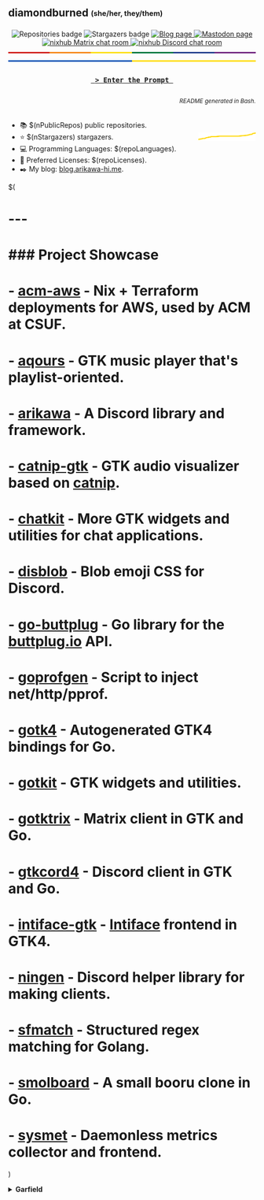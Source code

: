 ## diamondburned <sub><sup>(she/her, they/them)</sup></sub>

<p align="center">
	<img alt="Repositories badge" src="https://img.shields.io/badge/Public%20Repositories-$(nPublicRepos)-%23248eb7" />
	<img alt="Stargazers badge" src="https://img.shields.io/badge/Stargazers-$(nStargazers)-%23bf5d2f" />
	<a href="https://b.libdb.so">
		<img alt="Blog page" src="https://img.shields.io/badge/Blog-b.libdb.so-%23f7a8b8?style=flat" />
	</a>
	<a rel="me" href="https://tech.lgbt/@diamond">
		<img alt="Mastodon page" src="https://img.shields.io/mastodon/follow/109299500694025394?color=%23064898&domain=https%3A%2F%2Ftech.lgbt&label=Mastodon%3A%20tech.lgbt&logo=mastodon&logoColor=%235da7ff&style=flat-square" />
	</a>
	<a href="https://matrix.to/#/#nixhub-home:matrix.org">
		<img alt="nixhub Matrix chat room" src="https://img.shields.io/matrix/nixhub-home:matrix.org?color=%23222&label=nixhub&logo=Matrix&logoColor=white" />
	</a>
	<a href="https://discord.gg/hnzYamS">
		<img alt="nixhub Discord chat room" src="https://img.shields.io/discord/118456055842734083?color=%23738ADB&label=nixhub&logo=Discord&logoColor=white" />
	</a>
	<br>
	<img alt="A thin strip of the Pride Flag" src="static/rainbow-strip.svg" />
	<img alt="A thin strip of the flag of Ukraine" src="static/ukraine.svg" />
</p>

<h3 align="center">
	<a href="https://libdb.so">
		<code> &gt; Enter the Prompt </code>
	</a>
</h3>

<h6 align="right">
	<sub>README generated in Bash.</sub>
</h6>

- 📚️ $(nPublicRepos) public repositories.
- ⭐️ $(nStargazers) stargazers. <img align="right" alt="Stars graph" src="sparklines/stargazers.svg" height="18px" />
- 💻️ Programming Languages: $(repoLanguages).
- 📃️ Preferred Licenses: $(repoLicenses).
- ✒️ My blog: [blog.arikawa-hi.me](https://blog.arikawa-hi.me/).

$(
# ---
# 
# ### Project Showcase
# 
# - [acm-aws](https://github.com/diamondburned/acm-aws) - Nix + Terraform deployments for AWS, used by ACM at CSUF.
# - [aqours](https://github.com/diamondburned/aqours) - GTK music player that's playlist-oriented.
# - [arikawa](https://github.com/diamondburned/arikawa) - A Discord library and framework.
# - [catnip-gtk](https://github.com/diamondburned/catnip-gtk) - GTK audio visualizer based on [catnip](https://github.com/noriah/catnip).
# - [chatkit](https://github.com/diamondburned/chatkit) - More GTK widgets and utilities for chat applications.
# - [disblob](https://github.com/diamondburned/disblob) - Blob emoji CSS for Discord.
# - [go-buttplug](https://github.com/diamondburned/go-buttplug) - Go library for the [buttplug.io](https://buttplug-spec.docs.buttplug.io/) API.
# - [goprofgen](https://github.com/diamondburned/goprofgen) - Script to inject net/http/pprof.
# - [gotk4](https://github.com/diamondburned/gotk4) - Autogenerated GTK4 bindings for Go.
# - [gotkit](https://github.com/diamondburned/gotkit) - GTK widgets and utilities.
# - [gotktrix](https://github.com/diamondburned/gotktrix) - Matrix client in GTK and Go.
# - [gtkcord4](https://github.com/diamondburned/gtkcord4) - Discord client in GTK and Go.
# - [intiface-gtk](https://github.com/diamondburned/intiface-gtk) - [Intiface](https://github.com/intiface/intiface-cli-rs) frontend in GTK4.
# - [ningen](https://github.com/diamondburned/ningen) - Discord helper library for making clients.
# - [sfmatch](https://github.com/diamondburned/sfmatch) - Structured regex matching for Golang.
# - [smolboard](https://github.com/diamondburned/smolboard) - A small booru clone in Go.
# - [sysmet](https://github.com/diamondburned/sysmet) - Daemonless metrics collector and frontend.
)

<details>
<summary><b>Garfield</b></summary>

![garfield](static/garfield.png)

I don't know what you expected.
</details>
